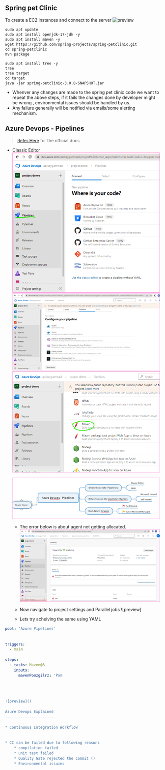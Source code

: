 Spring pet Clinic
------------------

To create a EC2 instances and connect to the server
![preview](image.png)



```
sudo apt update
sudo apt install openjdk-17-jdk -y
sudo apt install maven -y
wget https://github.com/spring-projects/spring-petclinic.git
cd spring-petclinic
mvn package
```
```
sudo apt install tree -y
tree
tree target
cd target
java -jar spring-petclinic-3.0.0-SNAPSHOT.jar
```
* Whenver any changes are made to the spring pet clinic code we want to repeat the above steps, if it fails the changes done by developer might be wrong , environmental issues should be handled by us.
* Any failure generally will be notified via emails/some alerting mechanism.
  

Azure Devops - Pipelines
---------------------------

> [Refer Here](https://azure.microsoft.com/en-us/products/devops/server) for the official docs
* Classic Editor
  ![preview](Images/adevops2.png)
  ![preview](Images/adevops3.png)
  ![preview](images/adevops4.png)

  ![preview](Images/adevops6.png)




  * The error below is about agent not getting allocated.
  ![preview](Images/adevops5.png)

  * Now navigate to project settings and Parallel jobs 
  ![preview]

  * Lets try acheiving the same using YAML
```yaml
pool: 'Azure Pipelines'


triggers:
  - main

steps:
  - tasks: Maven@3
    inputs: 
      mavenPomzgilrz: 'Pom   
  



![preview]()

Azure Devops Explained
-----------------------

* Continuous Integration Workflow


* CI can be failed due to following reasons
    * compilation failed 
    * unit test failed
    * Quality Gate rejected the commit ()
    * Environmental issuies
